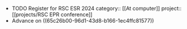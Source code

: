 - TODO Register for RSC ESR 2024
  category:: [[At computer]]
  project:: [[projects/RSC EPR conference]]
- Advance on ((65c26b00-96d1-43d8-b166-1ec4ffc81577))